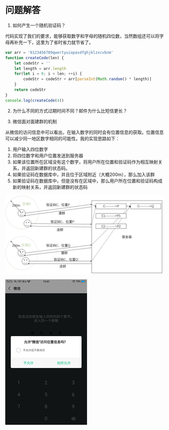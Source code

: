 # 问题解答

1. 如何产生一个随机验证码？

 代码实现了我们的要求，能够获取数字和字母的随机四位数，当然数组还可以将字母再补充一下，这里为了省时省力就节省了。 

``` javascript
var arr = '0123456789qwertyuiopasdfghjklzxcvbnm'
function createCode(len) {
    let codeStr = ''
    let length = arr.length
    for(let i = 0; i < len; ++i) {
		codeStr = codeStr + arr[parseInt(Math.random() * length)]
    }
    return codeStr
}
console.log(createCode(4))
```

2. 为什么不同的方式过期时间不同？邮件为什么比短信更长？

3. 微信面对面建群的机制

从微信的访问信息中可以看出，在输入数字的同时会有位置信息的获取。位置信息可以减少同一地区数字相同的可能性。我的实现思路如下：

1. 用户输入四位数字
2. 将四位数字和用户位置发送到服务器
3. 如果该位置所在区域没有这个数字，将用户所在位置和验证码作为相互映射关系，并返回新建群的状态码。
4. 如果验证码在数据库中，并且位于区域附近（大概200m），那么加入该群
5. 如果验证码在数据库中，但是没有在区域中，那么用户所在位置和验证码构成新的映射关系，并返回新建群的状态码

![面对面建群](面对面建群.JPG)

![访问权限](访问权限.png)